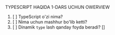    TYPESCRIPT HAQIDA 1-DARS UCHUN OWERVIEW
1. [ ] TypeScript o'zi nima?
2. [ ] Nima uchun mashhur bo'lib ketti?
3. [ ] Dinamik `type` lash qanday foyda beradi?
[] 